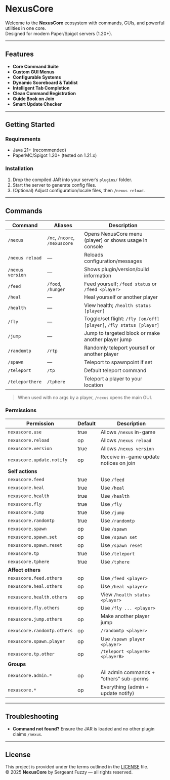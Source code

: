 # NexusCore

Welcome to the **NexusCore** ecosystem with commands, GUIs, and powerful utilities in one core.  
Designed for modern Paper/Spigot servers (1.20+).

---

## Features

- **Core Command Suite**
- **Custom GUI Menus**
- **Configurable Systems**
- **Dynamic Scoreboard & Tablist**
- **Intelligent Tab Completion**
- **Clean Command Registration**
- **Guide Book on Join**
- **Smart Update Checker**

---

## Getting Started

### Requirements
- Java 21+ (recommended)
- PaperMC/Spigot 1.20+ (tested on 1.21.x)

### Installation
1. Drop the compiled JAR into your server’s `plugins/` folder.
2. Start the server to generate config files.
3. (Optional) Adjust configuration/locale files, then `/nexus reload`.

---

## Commands

| Command          | Aliases                       | Description                                                         |
|------------------|-------------------------------|---------------------------------------------------------------------|
| `/nexus`         | `/nc`, `/ncore`, `/nexuscore` | Opens NexusCore menu (player) or shows usage in console             |
| `/nexus reload`  | —                             | Reloads configuration/messages                                      |
| `/nexus version` | —                             | Shows plugin/version/build information                              |
| `/feed`          | `/food`, `/hunger`            | Feed yourself; `/feed status` or `/feed <player>`                   |
| `/heal`          | —                             | Heal yourself or another player                                     |
| `/health`        | —                             | View health; `/health status [player]`                              |
| `/fly`           | —                             | Toggle/set flight: `/fly [on/off] [player]`, `/fly status [player]` |
| `/jump`          | —                             | Jump to targeted block or make another player jump                  |
| `/randomtp`      | `/rtp`                        | Randomly teleport yourself or another player                        |
| `/spawn`         | —                             | Teleport to spawnpoint if set                                       |
| `/teleport`      | `/tp`                         | Default teleport command                                            |
| `/teleporthere`  | `/tphere`                     | Teleport a player to your location                                  |

> When used with no args by a player, `/nexus` opens the main GUI.

### Permissions

| Permission                  | Default | Description                             |
|-----------------------------|---------|-----------------------------------------|
| `nexuscore.use`             | true    | Allows `/nexus` in-game                 |
| `nexuscore.reload`          | op      | Allows `/nexus reload`                  |
| `nexuscore.version`         | true    | Allows `/nexus version`                 |
| `nexuscore.update.notify`   | op      | Receive in-game update notices on join  |
| **Self actions**            |         |                                         |
| `nexuscore.feed`            | true    | Use `/feed`                             |
| `nexuscore.heal`            | true    | Use `/heal`                             |
| `nexuscore.health`          | true    | Use `/health`                           |
| `nexuscore.fly`             | true    | Use `/fly`                              |
| `nexuscore.jump`            | true    | Use `/jump`                             |
| `nexuscore.randomtp`        | true    | Use `/randomtp`                         |
| `nexuscore.spawn`           | op      | Use `/spawn`                            |
| `nexuscore.spawn.set`       | op      | Use `/spawn set`                        |
| `nexuscore.spawn.reset`     | op      | Use `/spawn reset`                      |
| `nexuscore.tp`              | true    | Use `/teleport`                         |
| `nexuscore.tphere`          | true    | Use `/tphere`                           |
| **Affect others**           |         |                                         |
| `nexuscore.feed.others`     | op      | Use `/feed <player>`                    |
| `nexuscore.heal.others`     | op      | Use `/heal <player>`                    |
| `nexuscore.health.others`   | op      | View `/health status <player>`          |
| `nexuscore.fly.others`      | op      | Use `/fly ... <player>`                 |
| `nexuscore.jump.others`     | op      | Make another player jump                |
| `nexuscore.randomtp.others` | op      | `/randomtp <player>`                    |
| `nexuscore.spawn.player`    | op      | Use `/spawn player <player>`            |
| `nexuscore.tp.other`        | op      | `/teleport <playerA> <playerB>`         |
| **Groups**                  |         |                                         |
| `nexuscore.admin.*`         | op      | All admin commands + “others” sub-perms |
| `nexuscore.*`               | op      | Everything (admin + update notify)      |



---

## Troubleshooting

- **Command not found?** Ensure the JAR is loaded and no other plugin claims `/nexus`.

---

## License

This project is provided under the terms outlined in the [LICENSE](./LICENSE) file.  
© 2025 **NexusCore** by Sergeant Fuzzy — all rights reserved.

